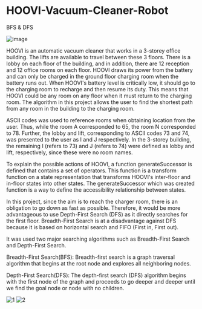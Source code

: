 # HOOVI-Vacuum-Cleaner-Robot
BFS &amp; DFS

![image](https://user-images.githubusercontent.com/76905667/180611060-5617e08b-da6d-43ef-a1d0-ab6ee304090d.png)

HOOVI is an automatic vacuum cleaner that works in a 3-storey office building. The lifts are available to travel between these 3 floors. There is a lobby on each floor of the building, and in addition, there are 12 reception and 12 office rooms on each floor. HOOVI draws its power from the battery and can only be charged in the ground floor charging room when the battery runs out. When HOOVI's battery level is critically low, it should go to the charging room to recharge and then resume its duty. This means that HOOVI could be any room on any floor when it must return to the charging room. The algorithm in this project allows the user to find the shortest path from any room in the building to the charging room.

ASCII codes was used to reference rooms when obtaining location from the user. Thus, while the room A corresponded to 65, the room N corresponded to 78. Further, the lobby and lift, corresponding to ASCII codes 73 and 74, was presented to the user as I and J respectively. In the 3-storey building, the remaining I (refers to 73) and J (refers to 74) were defined as lobby and lift, respectively, since these were no room names.

To explain the possible actions of HOOVI, a function generateSuccessor is defined that contains a set of operators. This function is a transform function on a state representation that transforms HOOVI's inter-floor and in-floor states into other states. The generateSuccessor which was created function is a way to define the accessibility relationship between states.

In this project, since the aim is to reach the charger room, there is an obligation to go down as fast as possible. Therefore, it would be more advantageous to use Depth-First Search (DFS) as it directly searches for the first floor. Breadth-First Search is at a disadvantage against DFS because it is based on horizontal search and FIFO (First in, First out).

It was used two major searching algorithms such as Breadth-First Search and Depth-First Search.

Breadth-First Search(BFS): Breadth-first search is a graph traversal algorithm that begins at the root node and explores all neighboring nodes.

Depth-First Search(DFS): The depth-first search (DFS) algorithm begins with the first node of the graph and proceeds to go deeper and deeper until we find the goal node or node with no children.

![1](https://user-images.githubusercontent.com/76905667/180611167-71336fbe-f399-46f1-ab18-385b64bd11cf.png)
![2](https://user-images.githubusercontent.com/76905667/180611170-72c2e948-b274-4816-8019-00f7b1023a3f.png)
